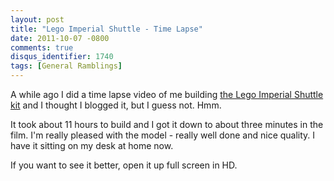 ```yaml
---
layout: post
title: "Lego Imperial Shuttle - Time Lapse"
date: 2011-10-07 -0800
comments: true
disqus_identifier: 1740
tags: [General Ramblings]
---
```

A while ago I did a time lapse video of me building [the Lego Imperial
Shuttle kit](http://www.amazon.com/dp/B0041I0N9A?tag=mhsvortex) and I
thought I blogged it, but I guess not. Hmm.

It took about 11 hours to build and I got it down to about three minutes
in the film. I'm really pleased with the model - really well done and
nice quality. I have it sitting on my desk at home now.

If you want to see it better, open it up full screen in HD.


